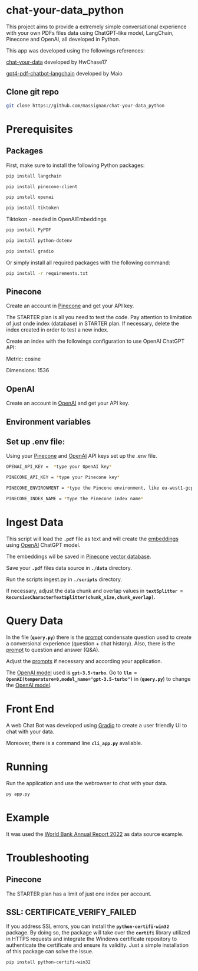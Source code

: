 # chat-your-data_python

This project aims to provide a extremely simple conversational experience with your own PDFs files data using ChatGPT-like model, LangChain, Pinecone and OpenAI, all developed in Python.

This app was developed using the followings references:

[chat-your-data](https://github.com/hwchase17/chat-your-data) developed by HwChase17

[gpt4-pdf-chatbot-langchain](https://github.com/mayooear/gpt4-pdf-chatbot-langchain) developed by Maio

## Clone git repo

```bash
git clone https://github.com/massignan/chat-your-data_python
```

# Prerequisites

## Packages

First, make sure to install the following Python packages:

```bash
pip install langchain
```
```bash
pip install pinecone-client
```
```bash
pip install openai
```
```bash
pip install tiktoken
```
Tiktokon - needed in OpenAIEmbeddings
```bash
pip install PyPDF
```
```bash
pip install python-dotenv
```
```bash
pip install gradio
```
Or simply install all required packages with the following command:
```bash
pip install -r requirements.txt
```


## Pinecone

Create an account in [Pinecone](http://pinecones.io) and get your API key.

The STARTER plan is all you need to test the code. Pay attention to limitation of just onde index (database) in STARTER plan. If necessary, delete the index created in order to test a new index.

Create an index with the followings configuration to use OpenAI ChatGPT API:

Metric: cosine

Dimensions: 1536

## OpenAI

Create an account in [OpenAI](https://openai.com) and get your API key.

## Environment variables

## Set up .env file:

Using your [Pinecone](http://pinecones.io) and [OpenAI](https://openai.com) API keys set up the .env file.


```bash
OPENAI_API_KEY =  *type your OpenAI key*

PINECONE_API_KEY = *type your Pinecone key*

PINECONE_ENVIRONMENT = *type the Pincone environment, like eu-west1-gcp*

PINECONE_INDEX_NAME = *type the Pinecone index name*
```

# Ingest Data

This script will load the **`.pdf`** file as text and will create the [embeddings](https://towardsdatascience.com/neural-network-embeddings-explained-4d028e6f0526) using [OpenAI](https://openai.com) ChatGPT model.

The embeddings wil be saved in [Pinecone](http://pinecones.io) [vector database](https://www.pinecone.io/learn/vector-database/#:~:text=A%20vector%20database%20indexes%20and,vector%20noun).

Save your **`.pdf`**  files data source in **`./data`** directory.

Run the scripts ingest.py in **`./scripts`** directory.

If necessary, adjust the data chunk and overlap values in **`textSplitter = RecursiveCharacterTextSplitter(chunk_size,chunk_overlap)`**.

# Query Data

In the file  (**`query.py`**) there is the [prompt](https://en.wikipedia.org/wiki/Prompt_engineering) condensate question used to create a conversional experience (question + chat history). Also, there is the [prompt](https://en.wikipedia.org/wiki/Prompt_engineering) to question and answer (Q&A).

Adjust the [prompts](https://en.wikipedia.org/wiki/Prompt_engineering) if necessary and according your application.

The [OpenAI model](https://platform.openai.com/docs/models) used is **`gpt-3.5-turbo`**. Go to  **`llm = OpenAI(temperature=0,model_name="gpt-3.5-turbo")`** in (**`query.py`**) to change the [OpenAI model](https://platform.openai.com/docs/models).

# Front End

A web Chat Bot was developed using [Gradio](https://gradio.app) to create a user friendly UI to chat with your data.

Moreover, there is a command line **`cli_app.py`** avaliable.

# Running

Run the application and use the webrowser to chat with your data.

```bash
py app.py
```

# Example

It was used the [World Bank Annual Report 2022](https://www.worldbank.org/en/about/annual-report#anchor-annual) as data source example.

# Troubleshooting

## Pinecone

The STARTER plan has a limit of just one index per account. 

## SSL: CERTIFICATE_VERIFY_FAILED

If you address SSL errors, you can install the **`python-certifi-win32`** package. By doing so, the package will take over the **`certifi`** library utilized in HTTPS requests and integrate the Windows certificate repository to authenticate the certificate and ensure its validity. Just a simple installation of this package can solve the issue.

```bash
pip install python-certifi-win32
```
